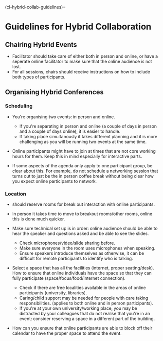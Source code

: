 (cl-hybrid-collab-guidelines)=
# Guidelines for Hybrid Collaboration

## Chairing Hybrid Events
- Facilitator should take care of either both in person and online, or have a seperate online facilitator to make sure that the online audience is not lost.
- For all sessions, chairs should receive instructions on how to include both types of participants.

## Organising Hybrid Conferences

### Scheduling

- You're organising two events: in person and online. 
    - If you're separating in person and online (a couple of days in person and a couple of days online), it is easier to handle.
    - If taking place simultanously it takes different planning and it is more challenging as you will be running two events at the same time. 

- Online participants might have to join at times that are not core working hours for them. Keep this in mind especially for interactive parts.
- If some aspects of the agenda only apply to one participant group, be clear about this. For example, do not schedule a networking session that turns out to just be the in person coffee break without being clear how you expect online participants to network. 

### Location

- should reserve rooms for break out interaction with online participants.
- In person it takes time to move to breakout rooms/other rooms, online this is done much quicker.
- Make sure technical set up is in order: online audience should be able to hear the speaker and questions asked and be able to see the slides. 
    - Check microphones/video/slide sharing before.
    - Make sure everyone in the room uses microphones when speaking.
    - Ensure speakers introduce themselves as otherwise, it can be difficult for remote participants to identify who is talking.
- Select a space that has all the facilities (internet, proper seating/desk). How to ensure that online individuals have the space so that they can fully participate (space/focus/food/internet connection).
    - Check if there are free localities available in the areas of online participants (university, libraries).
    - Caring/child support may be needed for people with care taking responsibilities. (applies to both online and in person participants).
    - If you're at your own university/working place, you may be distracted by your colleagues that do not realise that you're in an event: consider reserving a space in a different part of the building. 
    
- How can you ensure that online participants are able to block off their calendar to have the proper space to attend the event.

